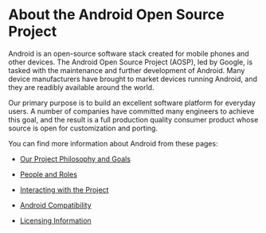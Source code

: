 # About the Android Open Source Project #

Android is an open-source software stack created for mobile phones and
other devices.  The Android Open Source Project (AOSP), led by Google, is
tasked with the maintenance and further development of Android. Many device
manufacturers have brought to market devices running Android, and they are
readibly available around the world.

Our primary purpose is to build an excellent software platform for everyday
users. A number of companies have committed many engineers to achieve this
goal, and the result is a full production quality consumer product whose
source is open for customization and porting.

You can find more information about Android from these pages:

- [Our Project Philosophy and Goals](philosophy.html)

- [People and Roles](/source/roles.html)

- [Interacting with the Project](/source/index.html)

- [Android Compatibility](/compatibility/index.html)

- [Licensing Information](/source/licenses.html)

